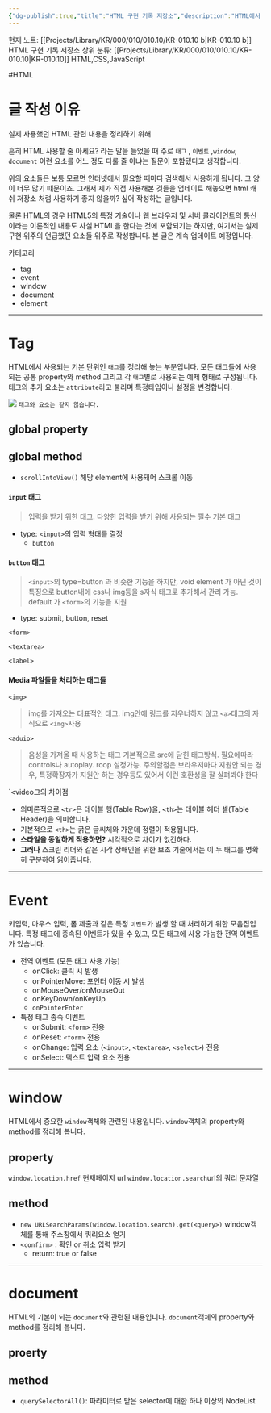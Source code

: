 ```yaml
---
{"dg-publish":true,"title":"HTML 구현 기록 저장소","description":"HTML에서 실제로 사용했던 구현에 필요한 태그, 메소드, 속성, 이벤트 등을 정리해 놓은 글입니다. 보통 인터넷에서 필요할 때마다 가져와서 쓰긴 하지만, 실제 사용해 놓았던 것을 정리해 놓으면 본인에게도, 남들에게 소개할 떄도 좋을 것 같아 기록해봅니다.","permalink":"/projects/library/kr/000/010/010-10/kr-010-10-b/","dgPassFrontmatter":true,"noteIcon":"0","created":"2025-01-11T18:09:22.655+09:00","updated":"2025-03-25T23:26:37.459+09:00"}
---
```


현재 노트: [[Projects/Library/KR/000/010/010.10/KR-010.10 b\|KR-010.10 b]] HTML 구현 기록 저장소
상위 분류: [[Projects/Library/KR/000/010/010.10/KR-010.10\|KR-010.10]] HTML,CSS,JavaScript

#HTML

# 글 작성 이유
실제 사용했던 HTML 관련 내용을 정리하기 위해

흔히 HTML 사용할 줄 아세요? 라는 말을 들었을 때 주로 `태그` , `이벤트` ,`window`, `document` 이런 요소를 어느 정도 다룰 줄 아냐는 질문이 포함됐다고 생각합니다.

위의 요소들은 보통 모르면 인터넷에서 필요할 때마다 검색해서 사용하게 됩니다. 그 양이 너무 많기 떄문이죠. 그래서 제가 직접 사용해본 것들을 업데이트 해놓으면 html 캐쉬 저장소 처럼 사용하기 좋지 않을까? 싶어 작성하는 글입니다.

물론 HTML의 경우 HTML5의 특정 기술이나 웹 브라우저 및 서버 클라이언트의 통신이라는 이론적인 내용도 사실 HTML을 한다는 것에 포함되기는 하지만, 여기서는 실제 구현 위주의 언급했던 요소들 위주로 작성합니다. 본 글은 계속 업데이트 예정입니다.

카테고리
- tag
- event
- window
- document
- element


---
# Tag
HTML에서 사용되는 기본 단위인 `태그`를 정리해 놓는 부분입니다. 모든 태그들에 사용되는 공통 property와 method 그리고 각 `태그`별로 사용되는 예제 형태로 구성됩니다.
태그의 추가 요소는 `attribute`라고 불리며 특정타입이나 설정을 변경합니다.

![](https://developer.mozilla.org/ko/docs/Glossary/Element/anatomy-of-an-html-element.png)
`태그와 요소는 같지 않습니다.` 



## global property

## global method
- `scrollIntoView()` 해당 element에 사용돼어 스크롤 이동

#### `input` 태그
> 입력을 받기 위한 태그. 다양한 입력을 받기 위해 사용되는 필수 기본 태그
- type: `<input>`의 입력 형태를 결정
	- `button`

#### `button` 태그
>`<input>`의 type=button 과 비슷한 기능을 하지만, void element 가 아닌 것이 특징으로 button내에 css나 img등을 s자식 태그로 추가해서 관리 가능. default 가 `<form>`의 기능을 지원
- type: submit, button, reset
  
`<form>`

`<textarea>`     

`<label>`


#### Media 파일들을 처리하는 태그들
`<img>`
> img를 가져오는 대표적인 태그. img안에 링크를 지우너하지 않고 `<a>`태그의 자식으로 `<img>`사용

`<aduio>`
> 음성을 가져올 때 사용하는 태그 기본적으로 src에 닫힌 태그방식. 필요에따라 controls나 autoplay. roop 설정가능. 
> 주의할점은 브라우저마다 지원안 되는 경우, 특정확장자가 지원안 하는 경우등도 있어서 이런 호환성을 잘 살펴봐야 한다

`<video그의 차이점
- 의미론적으로 `<tr>`은 테이블 행(Table Row)을, `<th>`는 테이블 헤더 셀(Table Header)을 의미합니다.
- 기본적으로 `<th>`는 굵은 글씨체와 가운데 정렬이 적용됩니다.
- **스타일을 동일하게 적용하면?** 시각적으로 차이가 없긴하다. 
- **그러나** 스크린 리더와 같은 시각 장애인을 위한 보조 기술에서는 이 두 태그를 명확히 구분하여 읽어줍니다.


---
# Event
키입력, 마우스 입력, 폼 제출과 같은 특정 `이벤트`가 발생 할 때 처리하기 위한 모음집입니다. 특정 태그에 종속된 이벤트가 있을 수 있고, 모든 태그에 사용 가능한 전역 이벤트가 있습니다.


- 전역 이벤트 (모든 태그 사용 가능)
    - onClick: 클릭 시 발생
    - onPointerMove: 포인터 이동 시 발생
    - onMouseOver/onMouseOut
    - onKeyDown/onKeyUp
    - `onPointerEnter`
- 특정 태그 종속 이벤트
    - onSubmit: `<form>` 전용
    - onReset: `<form>` 전용
    - onChange: 입력 요소 (`<input>`, `<textarea>`, `<select>`) 전용
    - onSelect: 텍스트 입력 요소 전용


---
# window
HTML에서 중요한 `window`객체와 관련된 내용입니다. `window`객체의 property와 method를 정리해 봅니다.

## property

`window.location.href` 현재페이지 url
`window.location.search`url의 쿼리 문자열 

## method
- `new URLSearchParams(window.location.search).get(<query>)` window객체를 통해 주소창에서 쿼리요소 얻기
- `<confirm>` : 확인 or 취소 입력 받기
	- return: true or false




---
# document
HTML의 기본이 되는 `document`와 관련된 내용입니다. `document`객체의 property와 method를 정리해 봅니다.

## proerty

## method
- `querySelectorAll()`: 파라미터로 받은 selector에 대한 하나 이상의 NodeList


